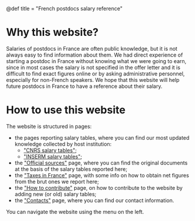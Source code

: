 @def title = "French postdocs salary reference"

# Why this website?

Salaries of postdocs in France are often public knowledge, but it is not always easy to find information about them.
We had direct experience of starting a postdoc in France without knowing what we were going to earn, since in most cases the salary is not specified in the offer letter and it is difficult to find exact figures online or by asking administrative personnel, especially for non-French speakers.
We hope that this website will help future postdocs in France to have a reference about their salary.

# How to use this website
The website is structured in pages:
- the pages reporting salary tables, where you can find our most updated knowledge collected by host institution:
    - ["CNRS salary tables"](/pages/salariesCNRS);
    - ["INSERM salary tables"](/pages/salariesINSERM);
- the ["Official sources"](/pages/sources) page, where you can find the original documents at the basis of the salary tables reported here;
- the ["Taxes in France"](/pages/taxes) page, with some info on how to obtain net figures from the brut ones we report here;
- the ["How to contribute"](/pages/contribute) page, on how to contribute to the website by adding new (or old) salary tables;
- the ["Contacts"](/pages/contacts) page, where you can find our contact information.

You can navigate the website using the menu on the left.
